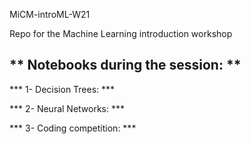 MiCM-introML-W21

Repo for the Machine Learning introduction workshop

## ** Notebooks during the session: **

*** 1- Decision Trees: ***

*** 2- Neural Networks: ***

*** 3- Coding competition: ***

